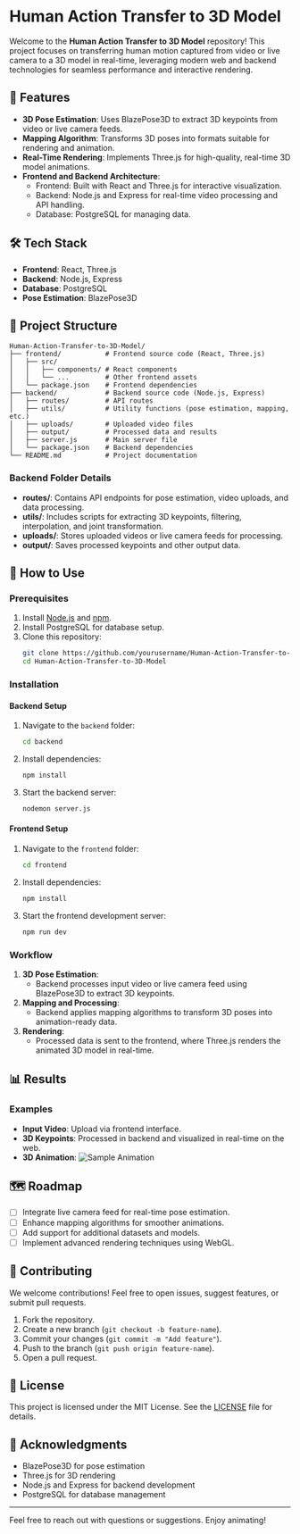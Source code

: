 # Human Action Transfer to 3D Model

Welcome to the **Human Action Transfer to 3D Model** repository! This project focuses on transferring human motion captured from video or live camera to a 3D model in real-time, leveraging modern web and backend technologies for seamless performance and interactive rendering.

## 🚀 Features

- **3D Pose Estimation**: Uses BlazePose3D to extract 3D keypoints from video or live camera feeds.
- **Mapping Algorithm**: Transforms 3D poses into formats suitable for rendering and animation.
- **Real-Time Rendering**: Implements Three.js for high-quality, real-time 3D model animations.
- **Frontend and Backend Architecture**:
  - Frontend: Built with React and Three.js for interactive visualization.
  - Backend: Node.js and Express for real-time video processing and API handling.
  - Database: PostgreSQL for managing data.

## 🛠️ Tech Stack

- **Frontend**: React, Three.js
- **Backend**: Node.js, Express
- **Database**: PostgreSQL
- **Pose Estimation**: BlazePose3D

## 📂 Project Structure

```plaintext
Human-Action-Transfer-to-3D-Model/
├── frontend/           # Frontend source code (React, Three.js)
│   ├── src/
│   │   ├── components/ # React components
│   │   └── ...         # Other frontend assets
│   └── package.json    # Frontend dependencies
├── backend/            # Backend source code (Node.js, Express)
│   ├── routes/         # API routes
│   ├── utils/          # Utility functions (pose estimation, mapping, etc.)
│   ├── uploads/        # Uploaded video files
│   ├── output/         # Processed data and results
│   ├── server.js       # Main server file
│   └── package.json    # Backend dependencies
└── README.md           # Project documentation
```

### Backend Folder Details
- **routes/**: Contains API endpoints for pose estimation, video uploads, and data processing.
- **utils/**: Includes scripts for extracting 3D keypoints, filtering, interpolation, and joint transformation.
- **uploads/**: Stores uploaded videos or live camera feeds for processing.
- **output/**: Saves processed keypoints and other output data.

## 📖 How to Use

### Prerequisites

1. Install [Node.js](https://nodejs.org/) and [npm](https://www.npmjs.com/).
2. Install PostgreSQL for database setup.
3. Clone this repository:
   ```bash
   git clone https://github.com/yourusername/Human-Action-Transfer-to-3D-Model.git
   cd Human-Action-Transfer-to-3D-Model
   ```

### Installation

#### Backend Setup
1. Navigate to the `backend` folder:
   ```bash
   cd backend
   ```
2. Install dependencies:
   ```bash
   npm install
   ```
3. Start the backend server:
   ```bash
   nodemon server.js
   ```

#### Frontend Setup
1. Navigate to the `frontend` folder:
   ```bash
   cd frontend
   ```
2. Install dependencies:
   ```bash
   npm install
   ```
3. Start the frontend development server:
   ```bash
   npm run dev
   ```

### Workflow

1. **3D Pose Estimation**:
   - Backend processes input video or live camera feed using BlazePose3D to extract 3D keypoints.
2. **Mapping and Processing**:
   - Backend applies mapping algorithms to transform 3D poses into animation-ready data.
3. **Rendering**:
   - Processed data is sent to the frontend, where Three.js renders the animated 3D model in real-time.

## 📊 Results

### Examples
- **Input Video**: Upload via frontend interface.
- **3D Keypoints**: Processed in backend and visualized in real-time on the web.
- **3D Animation**: ![Sample Animation](path/to/sample/image)

## 🗺️ Roadmap

- [ ] Integrate live camera feed for real-time pose estimation.
- [ ] Enhance mapping algorithms for smoother animations.
- [ ] Add support for additional datasets and models.
- [ ] Implement advanced rendering techniques using WebGL.

## 🤝 Contributing

We welcome contributions! Feel free to open issues, suggest features, or submit pull requests.

1. Fork the repository.
2. Create a new branch (`git checkout -b feature-name`).
3. Commit your changes (`git commit -m "Add feature"`).
4. Push to the branch (`git push origin feature-name`).
5. Open a pull request.

## 📜 License

This project is licensed under the MIT License. See the [LICENSE](LICENSE) file for details.

## 🙌 Acknowledgments

- BlazePose3D for pose estimation
- Three.js for 3D rendering
- Node.js and Express for backend development
- PostgreSQL for database management

---

Feel free to reach out with questions or suggestions. Enjoy animating!
